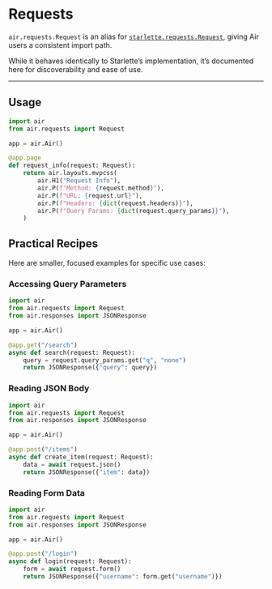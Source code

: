 # Requests

`air.requests.Request` is an alias for [`starlette.requests.Request`](https://www.starlette.io/requests/), giving Air users a consistent import path.

While it behaves identically to Starlette’s implementation, it’s documented here for discoverability and ease of use.

---

## Usage

```python
import air
from air.requests import Request

app = air.Air()

@app.page
def request_info(request: Request):
    return air.layouts.mvpcss(
        air.H1("Request Info"),
        air.P(f"Method: {request.method}"),
        air.P(f"URL: {request.url}"),
        air.P(f"Headers: {dict(request.headers)}"),
        air.P(f"Query Params: {dict(request.query_params)}"),
    )
```

## Practical Recipes
Here are smaller, focused examples for specific use cases:

### Accessing Query Parameters
```python
import air
from air.requests import Request
from air.responses import JSONResponse

app = air.Air()

@app.get("/search")
async def search(request: Request):
    query = request.query_params.get("q", "none")
    return JSONResponse({"query": query})
```

### Reading JSON Body
```python
import air
from air.requests import Request
from air.responses import JSONResponse

app = air.Air()

@app.post("/items")
async def create_item(request: Request):
    data = await request.json()
    return JSONResponse({"item": data})
```

### Reading Form Data
```python
import air
from air.requests import Request
from air.responses import JSONResponse

app = air.Air()

@app.post("/login")
async def login(request: Request):
    form = await request.form()
    return JSONResponse({"username": form.get("username")})
```
